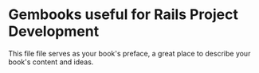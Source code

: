 # Gembooks useful for Rails Project Development

This file file serves as your book's preface, a great place to describe your book's content and ideas.

